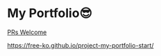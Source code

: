 # My Portfolio😎
[PRs Welcome](https://img.shields.io/badge/PRs-welcome-brightgreen.svg?style=flat-square)

https://free-ko.github.io/project-my-portfolio-start/
